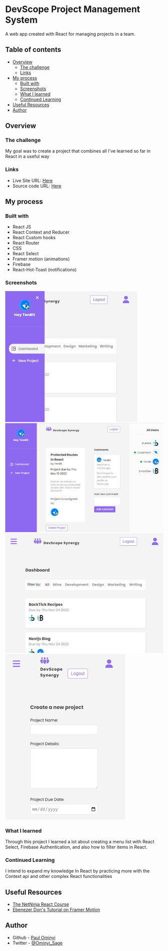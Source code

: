 # DevScope Project Management System

A web app created with React for managing projects in a team.

## Table of contents

- [Overview](#overview)
  - [The challenge](#the-challenge)
  - [Links](#links)
- [My process](#my-process)
  - [Built with](#built-with)
  - [Screenshots](#screenshots)
  - [What I learned](#what-i-learned)
  - [Continued Learning](#Continued-Learning)
- [Useful Resources](#useful-resources)
- [Author](#author)

## Overview

### The challenge

My goal was to create a project that combines all I've learned so far in React in a useful way

### Links

- Live Site URL: [Here](https://devscope-synergy.web.app/)
- Source code URL: [Here](https://github.com/SageKyle/devscope)

## My process

### Built with

- React JS
- React Context and Reducer
- React Custom hooks
- React Router
- CSS
- React Select
- Framer motion (animations)
- Firebase
- React-Hot-Toast (notifications)

### Screenshots

![Mobile](src/assets/mobile-layout.jpg)
![Desktop Layout](src/assets/desktop-layout.jpg)
![Tablet Layout](src/assets/tablet-layout.jpg)
![Create](src/assets/create-page.jpg)

### What I learned

Through this project I learned a lot about creating a menu list with React Select, Firebase Authentication, and also how to filter items in React.

### Continued Learning

I intend to expand my knowledge In React by practicing more with the Context api and other complex React functionalities

## Useful Resources

- [The NetNinja React Course](https://github.com/iamshaunjp/Complete-React-Tutorial/)
- [Ebenezer Don's Tutorial on Framer Motion](https://www.youtube.com/watch?app=desktop&v=tBVEN6QquIM&feature=youtu.be)

## Author

- Github - [Paul Ominyi](https://github.com/SageKyle)
- Twitter - [@Ominyi_Sage](https://www.twitter.com/Ominyi_Sage)
